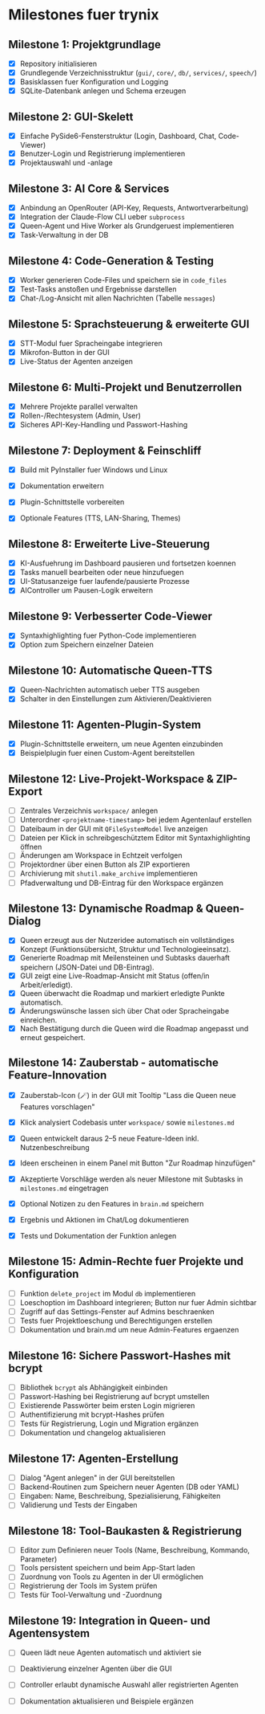 # Milestones fuer trynix

## Milestone 1: Projektgrundlage
- [x] Repository initialisieren
- [x] Grundlegende Verzeichnisstruktur (`gui/`, `core/`, `db/`, `services/`, `speech/`)
- [x] Basisklassen fuer Konfiguration und Logging
- [x] SQLite-Datenbank anlegen und Schema erzeugen

## Milestone 2: GUI-Skelett
- [x] Einfache PySide6-Fensterstruktur (Login, Dashboard, Chat, Code-Viewer)
- [x] Benutzer-Login und Registrierung implementieren
- [x] Projektauswahl und -anlage

## Milestone 3: AI Core & Services
- [x] Anbindung an OpenRouter (API-Key, Requests, Antwortverarbeitung)
- [x] Integration der Claude-Flow CLI ueber `subprocess`
- [x] Queen-Agent und Hive Worker als Grundgeruest implementieren
- [x] Task-Verwaltung in der DB

## Milestone 4: Code-Generation & Testing
- [x] Worker generieren Code-Files und speichern sie in `code_files`
- [x] Test-Tasks anstoßen und Ergebnisse darstellen
- [x] Chat-/Log-Ansicht mit allen Nachrichten (Tabelle `messages`)

## Milestone 5: Sprachsteuerung & erweiterte GUI
- [x] STT-Modul fuer Spracheingabe integrieren
- [x] Mikrofon-Button in der GUI
- [x] Live-Status der Agenten anzeigen

## Milestone 6: Multi-Projekt und Benutzerrollen
- [x] Mehrere Projekte parallel verwalten
- [x] Rollen-/Rechtesystem (Admin, User)
- [x] Sicheres API-Key-Handling und Passwort-Hashing

## Milestone 7: Deployment & Feinschliff
- [x] Build mit PyInstaller fuer Windows und Linux
- [x] Dokumentation erweitern
- [x] Plugin-Schnittstelle vorbereiten
- [x] Optionale Features (TTS, LAN-Sharing, Themes)


## Milestone 8: Erweiterte Live-Steuerung
- [x] KI-Ausfuehrung im Dashboard pausieren und fortsetzen koennen
- [x] Tasks manuell bearbeiten oder neue hinzufuegen
- [x] UI-Statusanzeige fuer laufende/pausierte Prozesse
- [x] AIController um Pausen-Logik erweitern

## Milestone 9: Verbesserter Code-Viewer
- [x] Syntaxhighlighting fuer Python-Code implementieren
- [x] Option zum Speichern einzelner Dateien

## Milestone 10: Automatische Queen-TTS
- [x] Queen-Nachrichten automatisch ueber TTS ausgeben
- [x] Schalter in den Einstellungen zum Aktivieren/Deaktivieren

## Milestone 11: Agenten-Plugin-System
- [x] Plugin-Schnittstelle erweitern, um neue Agenten einzubinden
- [x] Beispielplugin fuer einen Custom-Agent bereitstellen

## Milestone 12: Live-Projekt-Workspace & ZIP-Export
- [ ] Zentrales Verzeichnis `workspace/` anlegen
- [ ] Unterordner `<projektname-timestamp>` bei jedem Agentenlauf erstellen
- [ ] Dateibaum in der GUI mit `QFileSystemModel` live anzeigen
- [ ] Dateien per Klick in schreibgeschütztem Editor mit Syntaxhighlighting öffnen
- [ ] Änderungen am Workspace in Echtzeit verfolgen
- [ ] Projektordner über einen Button als ZIP exportieren
- [ ] Archivierung mit `shutil.make_archive` implementieren
- [ ] Pfadverwaltung und DB-Eintrag für den Workspace ergänzen

## Milestone 13: Dynamische Roadmap & Queen-Dialog
- [x] Queen erzeugt aus der Nutzeridee automatisch ein vollständiges Konzept
  (Funktionsübersicht, Struktur und Technologieeinsatz).
- [x] Generierte Roadmap mit Meilensteinen und Subtasks dauerhaft speichern
  (JSON-Datei und DB-Eintrag).
- [x] GUI zeigt eine Live-Roadmap-Ansicht mit Status (offen/in Arbeit/erledigt).
- [x] Queen überwacht die Roadmap und markiert erledigte Punkte automatisch.
- [x] Änderungswünsche lassen sich über Chat oder Spracheingabe einreichen.
- [x] Nach Bestätigung durch die Queen wird die Roadmap angepasst und erneut
  gespeichert.

## Milestone 14: Zauberstab - automatische Feature-Innovation
- [x] Zauberstab-Icon (🪄) in der GUI mit Tooltip "Lass die Queen neue Features vorschlagen"
- [x] Klick analysiert Codebasis unter `workspace/` sowie `milestones.md`
- [x] Queen entwickelt daraus 2–5 neue Feature-Ideen inkl. Nutzenbeschreibung
- [x] Ideen erscheinen in einem Panel mit Button "Zur Roadmap hinzufügen"
- [x] Akzeptierte Vorschläge werden als neuer Milestone mit Subtasks in `milestones.md` eingetragen
- [x] Optional Notizen zu den Features in `brain.md` speichern
- [x] Ergebnis und Aktionen im Chat/Log dokumentieren
- [x] Tests und Dokumentation der Funktion anlegen


## Milestone 15: Admin-Rechte fuer Projekte und Konfiguration
- [ ] Funktion `delete_project` im Modul `db` implementieren
- [ ] Loeschoption im Dashboard integrieren; Button nur fuer Admin sichtbar
- [ ] Zugriff auf das Settings-Fenster auf Admins beschraenken
- [ ] Tests fuer Projektloeschung und Berechtigungen erstellen
- [ ] Dokumentation und brain.md um neue Admin-Features ergaenzen

## Milestone 16: Sichere Passwort-Hashes mit bcrypt
- [ ] Bibliothek `bcrypt` als Abhängigkeit einbinden
- [ ] Passwort-Hashing bei Registrierung auf bcrypt umstellen
- [ ] Existierende Passwörter beim ersten Login migrieren
- [ ] Authentifizierung mit bcrypt-Hashes prüfen
- [ ] Tests für Registrierung, Login und Migration ergänzen
- [ ] Dokumentation und changelog aktualisieren

## Milestone 17: Agenten-Erstellung
- [ ] Dialog "Agent anlegen" in der GUI bereitstellen
- [ ] Backend-Routinen zum Speichern neuer Agenten (DB oder YAML)
- [ ] Eingaben: Name, Beschreibung, Spezialisierung, Fähigkeiten
- [ ] Validierung und Tests der Eingaben

## Milestone 18: Tool-Baukasten & Registrierung
- [ ] Editor zum Definieren neuer Tools (Name, Beschreibung, Kommando, Parameter)
- [ ] Tools persistent speichern und beim App-Start laden
- [ ] Zuordnung von Tools zu Agenten in der UI ermöglichen
- [ ] Registrierung der Tools im System prüfen
- [ ] Tests für Tool-Verwaltung und -Zuordnung

## Milestone 19: Integration in Queen- und Agentensystem
- [ ] Queen lädt neue Agenten automatisch und aktiviert sie
- [ ] Deaktivierung einzelner Agenten über die GUI
- [ ] Controller erlaubt dynamische Auswahl aller registrierten Agenten
- [ ] Dokumentation aktualisieren und Beispiele ergänzen

